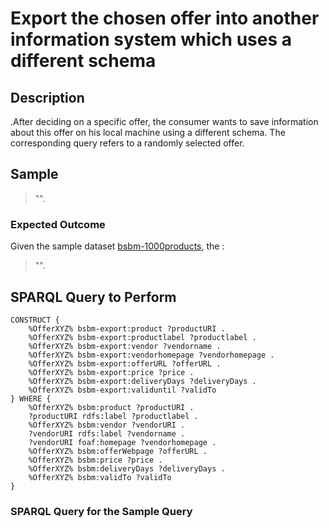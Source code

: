 # Export the chosen offer into another information system which uses a different schema

## Description

.After deciding on a specific offer, the consumer wants to save information about this offer on his local machine using a different schema. The corresponding query refers to a randomly selected offer.

## Sample

> "".

### Expected Outcome
Given the sample dataset [bsbm-1000products](../Datasets/bsbm-1000products.ttl.tgz), the :

> "".

## SPARQL Query to Perform

```SPARQL
CONSTRUCT {
	%OfferXYZ% bsbm-export:product ?productURI .
	%OfferXYZ% bsbm-export:productlabel ?productlabel .
	%OfferXYZ% bsbm-export:vendor ?vendorname .
	%OfferXYZ% bsbm-export:vendorhomepage ?vendorhomepage .
	%OfferXYZ% bsbm-export:offerURL ?offerURL .
	%OfferXYZ% bsbm-export:price ?price .
	%OfferXYZ% bsbm-export:deliveryDays ?deliveryDays .
	%OfferXYZ% bsbm-export:validuntil ?validTo
} WHERE {
	%OfferXYZ% bsbm:product ?productURI .
	?productURI rdfs:label ?productlabel .
	%OfferXYZ% bsbm:vendor ?vendorURI .
	?vendorURI rdfs:label ?vendorname .
	?vendorURI foaf:homepage ?vendorhomepage .
	%OfferXYZ% bsbm:offerWebpage ?offerURL .
	%OfferXYZ% bsbm:price ?price .
	%OfferXYZ% bsbm:deliveryDays ?deliveryDays .
	%OfferXYZ% bsbm:validTo ?validTo
}
```

### SPARQL Query for the Sample Query

```SPARQL

```
